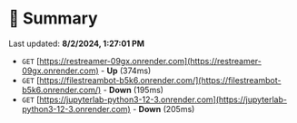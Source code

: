 # 📖 Summary
Last updated: **8/2/2024, 1:27:01 PM**

- `GET` [https://restreamer-09gx.onrender.com](https://restreamer-09gx.onrender.com) - **Up** (374ms)
- `GET` [https://filestreambot-b5k6.onrender.com/](https://filestreambot-b5k6.onrender.com/) - **Down** (195ms)
- `GET` [https://jupyterlab-python3-12-3.onrender.com](https://jupyterlab-python3-12-3.onrender.com) - **Down** (205ms)
